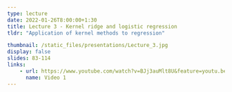 ```yaml
---
type: lecture
date: 2022-01-26T8:00:00+1:30
title: Lecture 3 - Kernel ridge and logistic regression
tldr: "Application of kernel methods to regression"

thumbnail: /static_files/presentations/Lecture_3.jpg
display: false
slides: 83-114
links: 
    - url: https://www.youtube.com/watch?v=BJj3auMlt8U&feature=youtu.be
      name: Video 1
---
```



